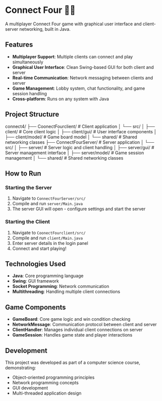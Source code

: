 # Connect Four 🔴🔵

A multiplayer Connect Four game with graphical user interface and client-server networking, built in Java.

## Features

- **Multiplayer Support**: Multiple clients can connect and play simultaneously
- **Graphical User Interface**: Clean Swing-based GUI for both client and server
- **Real-time Communication**: Network messaging between clients and server
- **Game Management**: Lobby system, chat functionality, and game session handling
- **Cross-platform**: Runs on any system with Java

## Project Structure
connect4/
├── CoonectFourclient/          # Client application
│   └── src/
│       ├── client/             # Core client logic
│       ├── client/gui/         # User interface components
│       ├── client/model/       # Game board model
│       └── shared/             # Shared networking classes
├── ConnectFourServer/          # Server application
│   └── src/
│       ├── server/             # Server logic and client handling
│       ├── server/gui/         # Server management interface
│       ├── server/model/       # Game session management
│       └── shared/             # Shared networking classes

## How to Run

### Starting the Server
1. Navigate to `ConnectFourServer/src/`
2. Compile and run `server/Main.java`
3. The server GUI will open - configure settings and start the server

### Starting the Client
1. Navigate to `CoonectFourclient/src/`
2. Compile and run `client/Main.java`
3. Enter server details in the login panel
4. Connect and start playing!

## Technologies Used

- **Java**: Core programming language
- **Swing**: GUI framework
- **Socket Programming**: Network communication
- **Multithreading**: Handling multiple client connections

## Game Components

- **GameBoard**: Core game logic and win condition checking
- **NetworkMessage**: Communication protocol between client and server
- **ClientHandler**: Manages individual client connections on server
- **GameSession**: Handles game state and player interactions

## Development

This project was developed as part of a computer science course, demonstrating:
- Object-oriented programming principles
- Network programming concepts
- GUI development
- Multi-threaded application design



